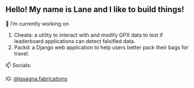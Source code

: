 ## Hello! My name is Lane and I like to build things!

<!--
**lanebobane/lanebobane** is a ✨ _special_ ✨ repository because its `README.md` (this file) appears on your GitHub profile.

Here are some ideas to get you started:

- 🔭 I’m currently working on ...
- 🌱 I’m currently learning ...
- 👯 I’m looking to collaborate on ...
- 🤔 I’m looking for help with ...
- 💬 Ask me about ...
- 📫 How to reach me: ...
- 😄 Pronouns: ...
- ⚡ Fun fact: ...
-->

🔭 I’m currently working on

1. Cheata: a utility to interact with and modify GPX data to test if leaderboard applications can detect falsified data.
2. Packd: a Django web application to help users better pack their bags for travel.

📫 Socials:

IG: <a href="https://www.instagram.com/lasagna.fabrications/" target="_blank">@lasagna.fabrications</a>




